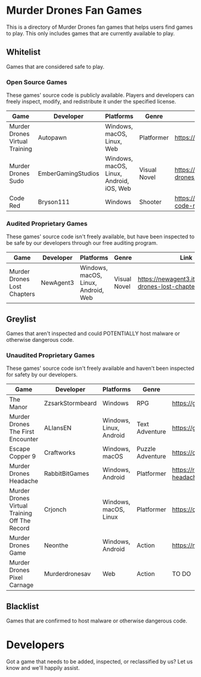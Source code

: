 # Murder Drones Fan Games
This is a directory of Murder Drones fan games that helps users find games to play. This only includes games that are currently available to play.

## Whitelist
Games that are considered safe to play.

### Open Source Games
These games' source code is publicly available. Players and developers can freely inspect, modify, and redistribute it under the specified license.

| Game | Developer | Platforms | Genre | Link |
|------|-----------|-----------|------|-----|
| Murder Drones Virtual Training | Autopawn | Windows, macOS, Linux, Web | Platformer | https://autopawn.itch.io/mdvt |
| Murder Drones Sudo | EmberGamingStudios | Windows, macOS, Linux, Android, iOS, Web | Visual Novel | https://embergamingstudios.itch.io/murder-drones-sudo |
| Code Red | Bryson111 | Windows | Shooter | https://bryson111.itch.io/murder-drones-code-red |

### Audited Proprietary Games
These games' source code isn't freely available, but have been inspected to be safe by our developers through our free auditing program.

| Game | Developer | Platforms | Genre | Link |
|------|-----------|-----------|------|-----|
| Murder Drones Lost Chapters | NewAgent3 | Windows, macOS, Linux, Android, Web | Visual Novel | https://newagent3.itch.io/murder-drones-lost-chapters |

## Greylist
Games that aren't inspected and could POTENTIALLY host malware or otherwise dangerous code.

### Unaudited Proprietary Games
These games' source code isn't freely available and haven't been inspected for safety by our developers.

| Game | Developer | Platforms | Genre | Link |
|------|-----------|-----------|------|-----|
| The Manor | ZzsarkStormbeard | Windows | RPG | https://gamejolt.com/games/TheManorMD/963919 |
| Murder Drones The First Encounter | ALIansEN | Windows, Linux, Android | Text Adventure | https://gamejolt.com/games/md-tfe/939103 |
| Escape Copper 9 | Craftworks | Windows, macOS | Puzzle Adventure | https://craftworks.itch.io/murder-drones-game |
| Murder Drones Headache | RabbitBitGames | Windows, Android | Platformer | https://rabbitbitgames.itch.io/murderdrones-headache |
| Murder Drones Virtual Training Off The Record | Crjonch | Windows, macOS, Linux | Platformer | https://crjonch.itch.io/mdvt-otr |
| Murder Drones Game | Neonthe | Windows, Android | Action | https://neonthe.itch.io/murder-drones-game |
| Murder Drones Pixel Carnage | Murderdronesav | Web | Action | TO DO |

## Blacklist
Games that are confirmed to host malware or otherwise dangerous code.

# Developers
Got a game that needs to be added, inspected, or reclassified by us? Let us know and we'll happily assist.
